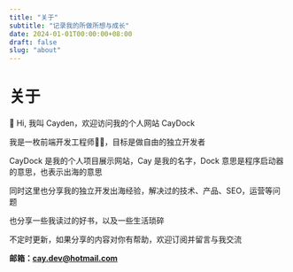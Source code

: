 ```yaml
---
title: "关于"
subtitle: "记录我的所做所想与成长"
date: 2024-01-01T00:00:00+08:00
draft: false
slug: "about"
---
```


# 关于

👋 Hi, 我叫 Cayden，欢迎访问我的个人网站 CayDock

我是一枚前端开发工程师👨‍💻，目标是做自由的独立开发者

CayDock 是我的个人项目展示网站，Cay 是我的名字，Dock 意思是程序启动器的意思，也表示出海的意思

同时这里也分享我的独立开发出海经验，解决过的技术、产品、SEO，运营等问题

也分享一些我读过的好书，以及一些生活琐碎

不定时更新，如果分享的内容对你有帮助，欢迎订阅并留言与我交流

**邮箱：cay.dev@hotmail.com**
